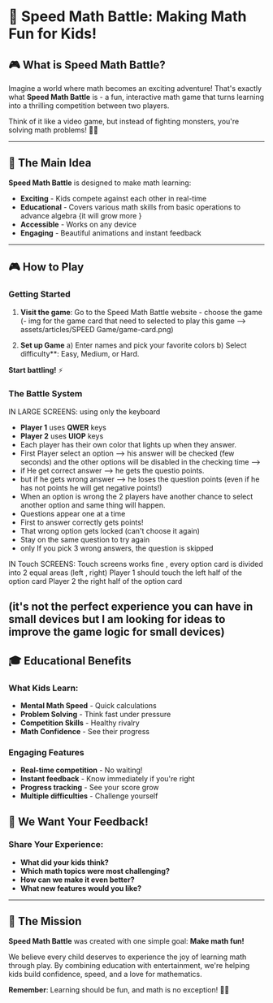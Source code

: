 # 🚀 Speed Math Battle: Making Math Fun for Kids!

## 🎮 What is Speed Math Battle?

Imagine a world where math becomes an exciting adventure! That's exactly what **Speed Math Battle** is - a fun, interactive math game that turns learning into a thrilling competition between two players.

Think of it like a video game, but instead of fighting monsters, you're solving math problems! 🧮✨

---

## 🎯 The Main Idea

**Speed Math Battle** is designed to make math learning:

- **Exciting** - Kids compete against each other in real-time
- **Educational** - Covers various math skills from basic operations to advance algebra {it will grow more }
- **Accessible** - Works on any device
- **Engaging** - Beautiful animations and instant feedback

---

## 🎮 How to Play

### Getting Started

1. **Visit the game**: Go to the Speed Math Battle website - choose the game (- img for the game card that need to selected to play this game --> assets/articles/SPEED Game/game-card.png)

2. **Set up Game**
   a) Enter names and pick your favorite colors
   b) Select difficulty\*\*: Easy, Medium, or Hard.

**Start battling!** ⚡

### The Battle System

IN LARGE SCREENS: using only the keyboard

- **Player 1** uses **QWER** keys
- **Player 2** uses **UIOP** keys
- Each player has their own color that lights up when they answer.
- First Player select an option --> his answer will be checked (few seconds) and the other options will be disabled in the checking time -->
- if He get correct answer --> he gets the questio points.
- but if he gets wrong answer --> he loses the question points (even if he has not points he will get negative points!)
- When an option is wrong the 2 players have another chance to select another option and same thing will happen.
- Questions appear one at a time
- First to answer correctly gets points!
- That wrong option gets locked (can't choose it again)
- Stay on the same question to try again
- only If you pick 3 wrong answers, the question is skipped

IN Touch SCREENS:
Touch screens works fine , every option card is divided into 2 equal areas (left , right)
Player 1 should touch the left half of the option card
Player 2 the right half of the option card

## (it's not the perfect experience you can have in small devices but I am looking for ideas to improve the game logic for small devices)

## 🎓 Educational Benefits

### What Kids Learn:

- **Mental Math Speed** - Quick calculations
- **Problem Solving** - Think fast under pressure
- **Competition Skills** - Healthy rivalry
- **Math Confidence** - See their progress

### Engaging Features

- **Real-time competition** - No waiting!
- **Instant feedback** - Know immediately if you're right
- **Progress tracking** - See your score grow
- **Multiple difficulties** - Challenge yourself

## 💬 We Want Your Feedback!

### Share Your Experience:

- **What did your kids think?**
- **Which math topics were most challenging?**
- **How can we make it even better?**
- **What new features would you like?**

---

## 🎯 The Mission

**Speed Math Battle** was created with one simple goal: **Make math fun!**

We believe every child deserves to experience the joy of learning math through play. By combining education with entertainment, we're helping kids build confidence, speed, and a love for mathematics.

**Remember**: Learning should be fun, and math is no exception! 🚀✨
